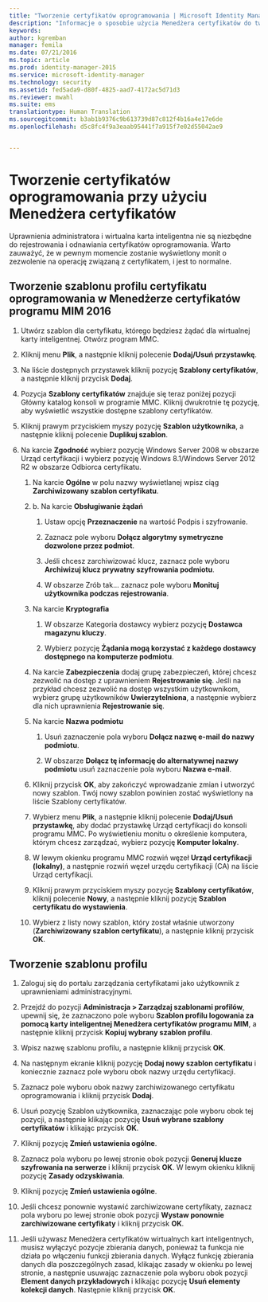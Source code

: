 ```yaml
---
title: "Tworzenie certyfikatów oprogramowania | Microsoft Identity Manager"
description: "Informacje o sposobie użycia Menedżera certyfikatów do tworzenia i odnawiania certyfikatów oprogramowania za pomocą szablonów profilów."
keywords: 
author: kgremban
manager: femila
ms.date: 07/21/2016
ms.topic: article
ms.prod: identity-manager-2015
ms.service: microsoft-identity-manager
ms.technology: security
ms.assetid: fed5ada9-d80f-4825-aad7-4172ac5d71d3
ms.reviewer: mwahl
ms.suite: ems
translationtype: Human Translation
ms.sourcegitcommit: b3ab1b9376c9b613739d87c812f4b16a4e17e6de
ms.openlocfilehash: d5c8fc4f9a3eaab95441f7a915f7e02d55042ae9


---
```


# Tworzenie certyfikatów oprogramowania przy użyciu Menedżera certyfikatów
Uprawnienia administratora i wirtualna karta inteligentna nie są niezbędne do rejestrowania i odnawiania certyfikatów oprogramowania. Warto zauważyć, że w pewnym momencie zostanie wyświetlony monit o zezwolenie na operację związaną z certyfikatem, i jest to normalne.

## Tworzenie szablonu profilu certyfikatu oprogramowania w Menedżerze certyfikatów programu MIM 2016

1.  Utwórz szablon dla certyfikatu, którego będziesz żądać dla wirtualnej karty inteligentnej. Otwórz program MMC.

2.  Kliknij menu **Plik**, a następnie kliknij polecenie **Dodaj/Usuń przystawkę**.

3.  Na liście dostępnych przystawek kliknij pozycję **Szablony certyfikatów**, a następnie kliknij przycisk **Dodaj**.

4.  Pozycja **Szablony certyfikatów** znajduje się teraz poniżej pozycji Główny katalog konsoli w programie MMC. Kliknij dwukrotnie tę pozycję, aby wyświetlić wszystkie dostępne szablony certyfikatów.

5.  Kliknij prawym przyciskiem myszy pozycję **Szablon użytkownika**, a następnie kliknij polecenie **Duplikuj szablon**.

6.  Na karcie **Zgodność** wybierz pozycję Windows Server 2008 w obszarze Urząd certyfikacji i wybierz pozycję Windows 8.1/Windows Server 2012 R2 w obszarze Odbiorca certyfikatu.

    1.  Na karcie **Ogólne** w polu nazwy wyświetlanej wpisz ciąg **Zarchiwizowany szablon certyfikatu**.

    2.  b.  Na karcie **Obsługiwanie żądań**

        1.  Ustaw opcję **Przeznaczenie** na wartość Podpis i szyfrowanie.

        2.  Zaznacz pole wyboru **Dołącz algorytmy symetryczne dozwolone przez podmiot**.

        3.  Jeśli chcesz zarchiwizować klucz, zaznacz pole wyboru **Archiwizuj klucz prywatny szyfrowania podmiotu**.

        4.  W obszarze Zrób tak... zaznacz pole wyboru **Monituj użytkownika podczas rejestrowania**.

    3.  Na karcie **Kryptografia**

        1.  W obszarze Kategoria dostawcy wybierz pozycję **Dostawca magazynu kluczy**.

        2.  Wybierz pozycję **Żądania mogą korzystać z każdego dostawcy dostępnego na komputerze podmiotu**.

    4.  Na karcie **Zabezpieczenia** dodaj grupę zabezpieczeń, której chcesz zezwolić na dostęp z uprawnieniem **Rejestrowanie się**. Jeśli na przykład chcesz zezwolić na dostęp wszystkim użytkownikom, wybierz grupę użytkowników **Uwierzytelniona**, a następnie wybierz dla nich uprawnienia **Rejestrowanie się**.

    5.  Na karcie **Nazwa podmiotu**

        1.  Usuń zaznaczenie pola wyboru **Dołącz nazwę e-mail do nazwy podmiotu**.

        2.  W obszarze **Dołącz tę informację do alternatywnej nazwy podmiotu** usuń zaznaczenie pola wyboru **Nazwa e-mail**.

    6.  Kliknij przycisk **OK**, aby zakończyć wprowadzanie zmian i utworzyć nowy szablon. Twój nowy szablon powinien zostać wyświetlony na liście Szablony certyfikatów.

    7.  Wybierz menu **Plik**, a następnie kliknij polecenie **Dodaj/Usuń przystawkę**, aby dodać przystawkę Urząd certyfikacji do konsoli programu MMC. Po wyświetleniu monitu o określenie komputera, którym chcesz zarządzać, wybierz pozycję **Komputer lokalny**.

    8.  W lewym okienku programu MMC rozwiń węzeł **Urząd certyfikacji (lokalny)**, a następnie rozwiń węzeł urzędu certyfikacji (CA) na liście Urząd certyfikacji.

    9. Kliknij prawym przyciskiem myszy pozycję **Szablony certyfikatów**, kliknij polecenie **Nowy**, a następnie kliknij pozycję **Szablon certyfikatu do wystawienia**.

    10. Wybierz z listy nowy szablon, który został właśnie utworzony (**Zarchiwizowany szablon certyfikatu**), a następnie kliknij przycisk **OK**.

## Tworzenie szablonu profilu

1.  Zaloguj się do portalu zarządzania certyfikatami jako użytkownik z uprawnieniami administracyjnymi.

2.  Przejdź do pozycji **Administracja &gt; Zarządzaj szablonami profilów**, upewnij się, że zaznaczono pole wyboru **Szablon profilu logowania za pomocą karty inteligentnej Menedżera certyfikatów programu MIM**, a następnie kliknij przycisk **Kopiuj wybrany szablon profilu**.

3.  Wpisz nazwę szablonu profilu, a następnie kliknij przycisk **OK**.

4.  Na następnym ekranie kliknij pozycję **Dodaj nowy szablon certyfikatu** i koniecznie zaznacz pole wyboru obok nazwy urzędu certyfikacji.

5.  Zaznacz pole wyboru obok nazwy zarchiwizowanego certyfikatu oprogramowania i kliknij przycisk **Dodaj**.

6.  Usuń pozycję Szablon użytkownika, zaznaczając pole wyboru obok tej pozycji, a następnie klikając pozycję **Usuń wybrane szablony certyfikatów** i klikając przycisk **OK**.

7.  Kliknij pozycję **Zmień ustawienia ogólne**.

8.  Zaznacz pola wyboru po lewej stronie obok pozycji **Generuj klucze szyfrowania na serwerze** i kliknij przycisk **OK**. W lewym okienku kliknij pozycję **Zasady odzyskiwania**.

9. Kliknij pozycję **Zmień ustawienia ogólne**.

10. Jeśli chcesz ponownie wystawić zarchiwizowane certyfikaty, zaznacz pola wyboru po lewej stronie obok pozycji **Wystaw ponownie zarchiwizowane certyfikaty** i kliknij przycisk **OK**.

11. Jeśli używasz Menedżera certyfikatów wirtualnych kart inteligentnych, musisz wyłączyć pozycje zbierania danych, ponieważ ta funkcja nie działa po włączeniu funkcji zbierania danych. Wyłącz funkcję zbierania danych dla poszczególnych zasad, klikając zasady w okienku po lewej stronie, a następnie usuwając zaznaczenie pola wyboru obok pozycji **Element danych przykładowych** i klikając pozycję **Usuń elementy kolekcji danych**. Następnie kliknij przycisk **OK**.



<!--HONumber=Jul16_HO3-->


